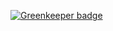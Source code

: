 
[![Greenkeeper badge](https://badges.greenkeeper.io/appcelerator/babel-plugin-transform-titanium.svg)](https://greenkeeper.io/)
